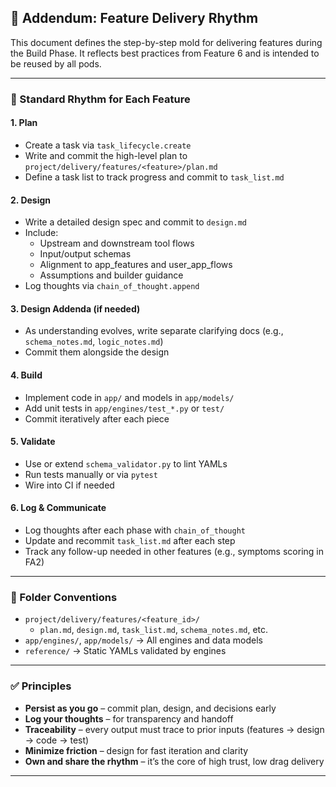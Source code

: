 ## 🔁 Addendum: Feature Delivery Rhythm

This document defines the step-by-step mold for delivering features during the Build Phase. It reflects best practices from Feature 6 and is intended to be reused by all pods.

---

### 🔧 Standard Rhythm for Each Feature

#### 1. **Plan**
- Create a task via `task_lifecycle.create`
- Write and commit the high-level plan to `project/delivery/features/<feature>/plan.md`
- Define a task list to track progress and commit to `task_list.md`

#### 2. **Design**
- Write a detailed design spec and commit to `design.md`
- Include:
  - Upstream and downstream tool flows
  - Input/output schemas
  - Alignment to app_features and user_app_flows
  - Assumptions and builder guidance
- Log thoughts via `chain_of_thought.append`

#### 3. **Design Addenda (if needed)**
- As understanding evolves, write separate clarifying docs (e.g., `schema_notes.md`, `logic_notes.md`)
- Commit them alongside the design

#### 4. **Build**
- Implement code in `app/` and models in `app/models/`
- Add unit tests in `app/engines/test_*.py` or `test/`
- Commit iteratively after each piece

#### 5. **Validate**
- Use or extend `schema_validator.py` to lint YAMLs
- Run tests manually or via `pytest`
- Wire into CI if needed

#### 6. **Log & Communicate**
- Log thoughts after each phase with `chain_of_thought`
- Update and recommit `task_list.md` after each step
- Track any follow-up needed in other features (e.g., symptoms scoring in FA2)

---

### 📁 Folder Conventions
- `project/delivery/features/<feature_id>/`
  - `plan.md`, `design.md`, `task_list.md`, `schema_notes.md`, etc.
- `app/engines/`, `app/models/` → All engines and data models
- `reference/` → Static YAMLs validated by engines

---

### ✅ Principles
- **Persist as you go** – commit plan, design, and decisions early
- **Log your thoughts** – for transparency and handoff
- **Traceability** – every output must trace to prior inputs (features → design → code → test)
- **Minimize friction** – design for fast iteration and clarity
- **Own and share the rhythm** – it’s the core of high trust, low drag delivery

---